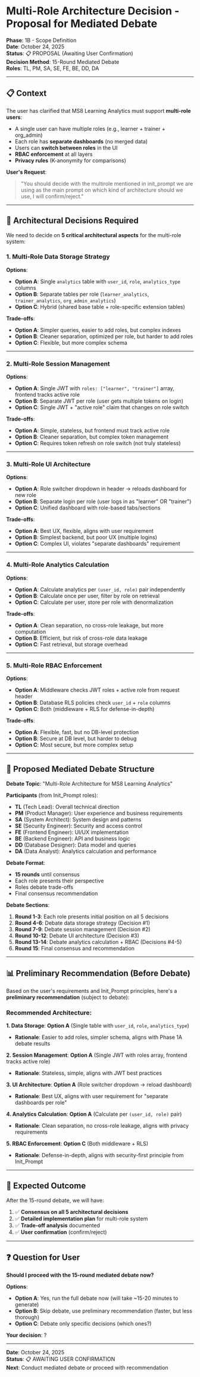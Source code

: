 # Multi-Role Architecture Decision - Proposal for Mediated Debate

**Phase**: 1B - Scope Definition  
**Date**: October 24, 2025  
**Status**: 📋 PROPOSAL (Awaiting User Confirmation)  
**Decision Method**: 15-Round Mediated Debate  
**Roles**: TL, PM, SA, SE, FE, BE, DD, DA

---

## 📋 Context

The user has clarified that MS8 Learning Analytics must support **multi-role users**:
- A single user can have multiple roles (e.g., learner + trainer + org_admin)
- Each role has **separate dashboards** (no merged data)
- Users can **switch between roles** in the UI
- **RBAC enforcement** at all layers
- **Privacy rules** (K-anonymity for comparisons)

**User's Request**: 
> "You should decide with the multirole mentioned in init_prompt we are using as the main prompt on which kind of architecture should we use, I will confirm/reject."

---

## 🎯 Architectural Decisions Required

We need to decide on **5 critical architectural aspects** for the multi-role system:

### **1. Multi-Role Data Storage Strategy**

**Options**:
- **Option A**: Single `analytics` table with `user_id`, `role`, `analytics_type` columns
- **Option B**: Separate tables per role (`learner_analytics`, `trainer_analytics`, `org_admin_analytics`)
- **Option C**: Hybrid (shared base table + role-specific extension tables)

**Trade-offs**:
- **Option A**: Simpler queries, easier to add roles, but complex indexes
- **Option B**: Cleaner separation, optimized per role, but harder to add roles
- **Option C**: Flexible, but more complex schema

---

### **2. Multi-Role Session Management**

**Options**:
- **Option A**: Single JWT with `roles: ["learner", "trainer"]` array, frontend tracks active role
- **Option B**: Separate JWT per role (user gets multiple tokens on login)
- **Option C**: Single JWT + "active role" claim that changes on role switch

**Trade-offs**:
- **Option A**: Simple, stateless, but frontend must track active role
- **Option B**: Cleaner separation, but complex token management
- **Option C**: Requires token refresh on role switch (not truly stateless)

---

### **3. Multi-Role UI Architecture**

**Options**:
- **Option A**: Role switcher dropdown in header → reloads dashboard for new role
- **Option B**: Separate login per role (user logs in as "learner" OR "trainer")
- **Option C**: Unified dashboard with role-based tabs/sections

**Trade-offs**:
- **Option A**: Best UX, flexible, aligns with user requirement
- **Option B**: Simplest backend, but poor UX (multiple logins)
- **Option C**: Complex UI, violates "separate dashboards" requirement

---

### **4. Multi-Role Analytics Calculation**

**Options**:
- **Option A**: Calculate analytics per `(user_id, role)` pair independently
- **Option B**: Calculate once per user, filter by role on retrieval
- **Option C**: Calculate per user, store per role with denormalization

**Trade-offs**:
- **Option A**: Clean separation, no cross-role leakage, but more computation
- **Option B**: Efficient, but risk of cross-role data leakage
- **Option C**: Fast retrieval, but storage overhead

---

### **5. Multi-Role RBAC Enforcement**

**Options**:
- **Option A**: Middleware checks JWT roles + active role from request header
- **Option B**: Database RLS policies check `user_id` + `role` columns
- **Option C**: Both (middleware + RLS for defense-in-depth)

**Trade-offs**:
- **Option A**: Flexible, fast, but no DB-level protection
- **Option B**: Secure at DB level, but harder to debug
- **Option C**: Most secure, but more complex setup

---

## 🤔 Proposed Mediated Debate Structure

**Debate Topic**: "Multi-Role Architecture for MS8 Learning Analytics"

**Participants** (from Init_Prompt roles):
- **TL** (Tech Lead): Overall technical direction
- **PM** (Product Manager): User experience and business requirements
- **SA** (System Architect): System design and patterns
- **SE** (Security Engineer): Security and access control
- **FE** (Frontend Engineer): UI/UX implementation
- **BE** (Backend Engineer): API and business logic
- **DD** (Database Designer): Data model and queries
- **DA** (Data Analyst): Analytics calculation and performance

**Debate Format**:
- **15 rounds** until consensus
- Each role presents their perspective
- Roles debate trade-offs
- Final consensus recommendation

**Debate Sections**:
1. **Round 1-3**: Each role presents initial position on all 5 decisions
2. **Round 4-6**: Debate data storage strategy (Decision #1)
3. **Round 7-9**: Debate session management (Decision #2)
4. **Round 10-12**: Debate UI architecture (Decision #3)
5. **Round 13-14**: Debate analytics calculation + RBAC (Decisions #4-5)
6. **Round 15**: Final consensus and recommendation

---

## 📊 Preliminary Recommendation (Before Debate)

Based on the user's requirements and Init_Prompt principles, here's a **preliminary recommendation** (subject to debate):

### **Recommended Architecture**:

**1. Data Storage**: **Option A** (Single table with `user_id`, `role`, `analytics_type`)
- **Rationale**: Easier to add roles, simpler schema, aligns with Phase 1A debate results

**2. Session Management**: **Option A** (Single JWT with roles array, frontend tracks active role)
- **Rationale**: Stateless, simple, aligns with JWT best practices

**3. UI Architecture**: **Option A** (Role switcher dropdown → reload dashboard)
- **Rationale**: Best UX, aligns with user requirement for "separate dashboards per role"

**4. Analytics Calculation**: **Option A** (Calculate per `(user_id, role)` pair)
- **Rationale**: Clean separation, no cross-role leakage, aligns with privacy requirements

**5. RBAC Enforcement**: **Option C** (Both middleware + RLS)
- **Rationale**: Defense-in-depth, aligns with security-first principle from Init_Prompt

---

## 🎯 Expected Outcome

After the 15-round debate, we will have:
1. ✅ **Consensus on all 5 architectural decisions**
2. ✅ **Detailed implementation plan** for multi-role system
3. ✅ **Trade-off analysis** documented
4. ✅ **User confirmation** (confirm/reject)

---

## ❓ Question for User

**Should I proceed with the 15-round mediated debate now?**

**Options**:
- **Option A**: Yes, run the full debate now (will take ~15-20 minutes to generate)
- **Option B**: Skip debate, use preliminary recommendation (faster, but less thorough)
- **Option C**: Debate only specific decisions (which ones?)

**Your decision**: ?

---

**Date**: October 24, 2025  
**Status**: 📋 AWAITING USER CONFIRMATION  
**Next**: Conduct mediated debate or proceed with recommendation

